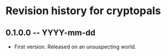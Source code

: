 # Revision history for cryptopals

## 0.1.0.0  -- YYYY-mm-dd

* First version. Released on an unsuspecting world.
